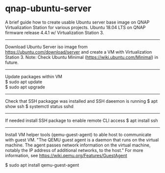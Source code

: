 # qnap-ubuntu-server
A brief guide how to create usable Ubuntu server base image on QNAP Virtualization Station for various projects.
Ubuntu 18.04 LTS on QNAP firmware release 4.4.1 w/ Virtualization Station 3.

---
Download Ubuntu Server iso image from https://ubuntu.com/download/server and create a VM with Virtualization Station 3.
Note: Check Ubuntu Minimal (https://wiki.ubuntu.com/Minimal) in future. 

---
Update packages within VM  
$ sudo apt update  
$ sudo apt upgrade

---
Check that SSH packagge was installed and SSH daeemon is running
$ apt show ssh
$ systemctl status sshd

---
If needed install SSH package to enable remote CLI access 
$ apt install ssh

---
Install VM helper tools (qemu-guest-agent) to able host to communicate with guest VM.
"The QEMU guest agent is a daemon that runs on the virtual machine. The agent passes network information on the virtual machine, notably the IP address of additional networks, to the host."
For more information, see https://wiki.qemu.org/Features/GuestAgent

$ sudo apt install qemu-guest-agent
